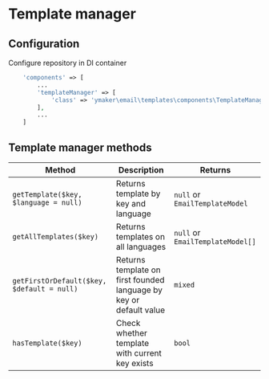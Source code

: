 Template manager
================

## Configuration

Configure repository in DI container

```php
    'components' => [
        ...
        'templateManager' => [
            'class' => 'ymaker\email\templates\components\TemplateManager'
        ],
        ...
    ]
```

## Template manager methods

| Method                                    | Description                                                           | Returns                           |
|-------------------------------------------|-----------------------------------------------------------------------|-----------------------------------|
|`getTemplate($key, $language = null)`      |Returns template by key and language                                   |`null` or `EmailTemplateModel`     |
|`getAllTemplates($key)`                    |Returns templates on all languages                                     |`null` or `EmailTemplateModel[]`   |
|`getFirstOrDefault($key, $default = null)` |Returns template on first founded language by key or default value     |`mixed`                            |
|`hasTemplate($key)`                        |Check whether template with current key exists                         |`bool`                             |
